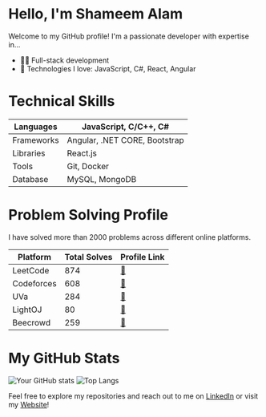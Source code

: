# Hello, I'm Shameem Alam

Welcome to my GitHub profile! I'm a passionate developer with expertise in...

- 👨‍💻 Full-stack development
- 🚀 Technologies I love: JavaScript, C#, React, Angular

# Technical Skills
| Languages         | JavaScript, C/C++, C#    |
|-------------------|--------------------------|
| Frameworks        | Angular, .NET CORE, Bootstrap       |
| Libraries         | React.js                 |
| Tools             | Git, Docker              |
| Database          | MySQL, MongoDB           |

# Problem Solving Profile

I have solved more than 2000 problems across different online platforms.

| Platform          | Total Solves | Profile Link                                      |
|-------------------|--------------|---------------------------------------------------|
| LeetCode          | 874          | [&#x1F517;](https://leetcode.com/theshameem/)   |
| Codeforces        | 608          | [&#x1F517;](https://codeforces.com/profile/theshameem)   |
| UVa               | 284          | [&#x1F517;](https://uhunt.onlinejudge.org/id/905254)   |
| LightOJ           | 80           | [&#x1F517;](https://lightoj.com/user/theshameem)   |
| Beecrowd          | 259          | [&#x1F517;](https://www.beecrowd.com.br/judge/en/profile/167329?origem=1)   |


# My GitHub Stats
![Your GitHub stats](https://github-readme-stats.vercel.app/api?username=theshameem&show_icons=true&theme=radical)
![Top Langs](https://github-readme-stats.vercel.app/api/top-langs/?username=theshameem&layout=compact)

Feel free to explore my repositories and reach out to me on [LinkedIn](https://www.linkedin.com/in/shameem-alam/) or visit my [Website](https://www.shameemalam.com/)!

